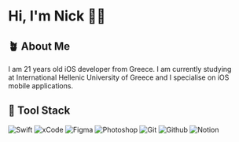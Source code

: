 # Hi, I'm Nick 👋🏼

## 🪴 About Me
I am 21 years old iOS developer from Greece. I am currently studying<br>
at International Hellenic University of Greece and I specialise on iOS<br> 
mobile applications.

## 🔨 Tool Stack

![Swift](https://img.shields.io/badge/Swift-F05138.svg?style=for-the-badge&logo=swift&logoColor=white)
![xCode](https://img.shields.io/badge/Xcode-147EFB.svg?style=for-the-badge&logo=XCode&logoColor=white)
![Figma](https://img.shields.io/badge/Figma-F24E1E.svg?style=for-the-badge&logo=Figma&logoColor=white)
![Photoshop](https://img.shields.io/badge/Photoshop-31A8FF.svg?style=for-the-badge&logo=AdobePhotoshop&logoColor=white)
![Git](https://img.shields.io/badge/Git-F05032.svg?style=for-the-badge&logo=git&logoColor=white)
![Github](https://img.shields.io/badge/GitHub-181717.svg?style=for-the-badge&logo=GitHub&logoColor=white)
![Notion](https://img.shields.io/badge/Notion-000000.svg?style=for-the-badge&logo=Notion&logoColor=white)
